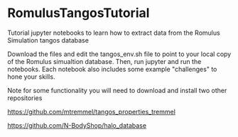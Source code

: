 # RomulusTangosTutorial
Tutorial jupyter notebooks to learn how to extract data from the Romulus Simulation tangos database

Download the files and edit the tangos_env.sh file to point to your local copy of the Romulus simualtion database. 
Then, run jupyter and run the notebooks. Each notebook also includes some example "challenges" to hone your skills.

Note for some functionality you will need to download and install two other repositories

https://github.com/mtremmel/tangos_properties_tremmel

https://github.com/N-BodyShop/halo_database
